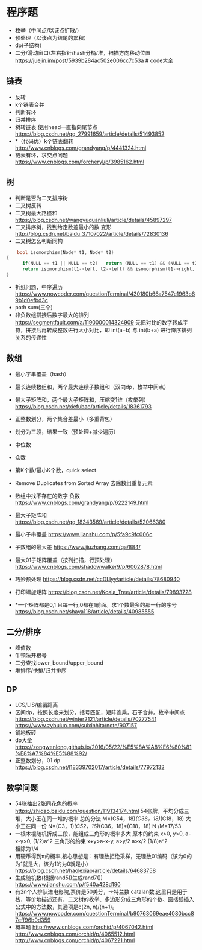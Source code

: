 # 程序题

- 枚举（中间点/以该点扩散/)
- 预处理（以该点为结尾的累积）
- dp(子结构）
- 二分/滑动窗口/左右指针/hash分桶/堆，扫描方向移动位置
https://juejin.im/post/5939b284ac502e006cc7c53a # code大全

## 链表
- 反转
- k个链表合并
- 判断有环
- 归并排序
- 树转链表 使用head一直指向尾节点
https://blog.csdn.net/qq_27991659/article/details/51493852
- *（代码优）k个链表翻转 http://www.cnblogs.com/grandyang/p/4441324.html
- 链表有环，求交点问题 https://www.cnblogs.com/forcheryl/p/3985162.html
## 树
- 判断是否为二叉排序树
- 二叉树反转
- 二叉树最大路径和
https://blog.csdn.net/wangyuquanliuli/article/details/45897297
- 二叉排序树，找到给定数差最小的数
变形 http://blog.csdn.net/baidu_37107022/article/details/72830136
- 二叉树怎么判断同构
```C++
    bool isomorphism(Node* t1, Node* t2)
{   
      if(NULL == t1 || NULL == t2)   return (NULL == t1) && (NULL == t2);    
      return isomorphism(t1->left, t2->left) && isomorphism(t1->right, t2->right)；  
}
```

- 折纸问题，中序遍历
https://www.nowcoder.com/questionTerminal/430180b66a7547e1963b69b1d0efbd3c 
- path sum(三个)
- 非负数组拼接后数字最大的排列
https://segmentfault.com/a/1190000014324909
先把对比的数字转成字符，拼接后再转成整数进行大小对比，即 int(a+b) 与 int(b+a) 进行降序排列 关系的传递性
## 数组
- 最小字串覆盖（hash）
- 最长连续数组和，两个最大连续子数组和（双向dp，枚举中间点）
- 最大子矩阵和，两个最大子矩阵和，压缩变1维（枚举列）
https://blog.csdn.net/xiefubao/article/details/18361793
- 正整数划分，两个集合差最小（多重背包）
- 划分为三段，结果一致（预处理+减少遍历）
- 中位数
- 众数
- 第K个数/最小K个数，quick select 
- Remove Duplicates from Sorted Array 去除数组重复元素
- 数组中找不存在的数字 负数 https://www.cnblogs.com/grandyang/p/6222149.html 
- 最大子矩阵和
https://blog.csdn.net/qq_18343569/article/details/52066380
- 最小子串覆盖 https://www.jianshu.com/p/5fa9c9fc006c 
- 子数组的最大差 https://www.jiuzhang.com/qa/884/ 

- 最大01子矩阵覆盖（按列扫描，行预处理）https://www.cnblogs.com/shadowwalker9/p/6002878.html 
- 巧妙预处理 https://blog.csdn.net/ccDLlyy/article/details/78680940 
- 打印螺旋矩阵 https://blog.csdn.net/Koala_Tree/article/details/79893728
- *一个矩阵都是0,1 且每一行,0都在1前面。求1个数最多的那一行的序号
https://blog.csdn.net/shaya118/article/details/40985555

## 二分/排序
- 峰值数
- 牛顿法开根号
- 二分查找lower_bound/upper_bound
- 堆排序/快排/归并排序

## DP
- LCS/LIS/编辑距离
- 区间dp，按照长度来划分，括号匹配，矩阵连乘，石子合并。枚举中间点
https://blog.csdn.net/winter2121/article/details/70277541
https://www.zybuluo.com/suixinhita/note/907157
- 铺地板砖
- dp大全 https://zongwenlong.github.io/2016/05/22/%E5%8A%A8%E6%80%81%E8%A7%84%E5%88%92/ 
- 正整数划分，01 dp https://blog.csdn.net/l18339702017/article/details/77972132 

## 数学问题
- 54张抽出2张同花色的概率
https://zhidao.baidu.com/question/119134174.html
54张牌，平均分成三堆，大小王在同一堆的概率
总的分法 M=(C54，18)*(C36，18)*(C18，18)
大小王在同一份 N=(C3，1)*(C52，16)*(C36，18)*(C18，18)
N /M=17/53
- 一根木棍随机折成三段，能组成三角形的概率多大
原本的约束 x>0, y>0, a-x-y>0,     (1/2)a^2
三角形的约束 x+y>a-x-y, a>y/2  a>x/2   (1/8)a^2  
相除为1/4
- 用硬币得到π的概率,核心思想是：有理数拒绝采样，无理数01编码（该为0的为1就是大，该为1的为0就是小）
https://blog.csdn.net/haolexiao/article/details/64683758
- 生成随机数(根据rand5()生成rand7())
https://www.jianshu.com/p/f540a428d190
- 有2n个人排队进电影院,票价是50美分，卡特兰数 catalan数,这里只是用于栈，等价地描述还有，二叉树的枚举、多边形分成三角形的个数、圆括弧插入公式中的方法数，其通项是c(2n, n)/(n+1)。
https://www.nowcoder.com/questionTerminal/b90763069eae4080bcc87eff96b0d359
- 概率题
http://www.cnblogs.com/orchid/p/4067042.html
http://www.cnblogs.com/orchid/p/4065512.html
http://www.cnblogs.com/orchid/p/4067221.html